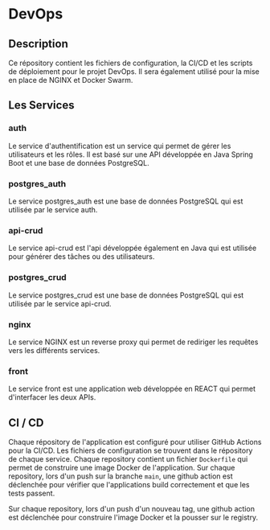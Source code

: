 # DevOps

## Description

Ce répository contient les fichiers de configuration, la CI/CD et les scripts de déploiement pour le projet DevOps.
Il sera également utilisé pour la mise en place de NGINX et Docker Swarm.

## Les Services
### auth

Le service d'authentification est un service qui permet de gérer les utilisateurs et les rôles. Il est basé sur une API développée en Java Spring Boot et une base de données PostgreSQL.

### postgres_auth

Le service postgres_auth est une base de données PostgreSQL qui est utilisée par le service auth.

### api-crud

Le service api-crud est l'api développée également en Java qui est utilisée pour générer des tâches ou des utilisateurs.

### postgres_crud

Le service postgres_crud est une base de données PostgreSQL qui est utilisée par le service api-crud.

### nginx

Le service NGINX est un reverse proxy qui permet de rediriger les requêtes vers les différents services.

### front

Le service front est une application web développée en REACT qui permet d'interfacer les deux APIs.

## CI / CD

Chaque répository de l'application est configuré pour utiliser GitHub Actions pour la CI/CD. Les fichiers de configuration se trouvent dans le répository de chaque service.
Chaque repository contient un fichier `Dockerfile` qui permet de construire une image Docker de l'application.
Sur chaque repository, lors d'un push sur la branche `main`, une github action est déclenchée pour vérifier que l'applications build correctement et que les tests passent.

Sur chaque repository, lors d'un push d'un nouveau tag, une github action est déclenchée pour construire l'image Docker et la pousser sur le registry.
